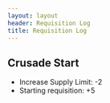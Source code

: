 ```yaml
---
layout: layout
header: Requisition Log
title: Requisition Log
---
```

## Crusade Start
- Increase Supply Limit: -2
- Starting requisition: +5
